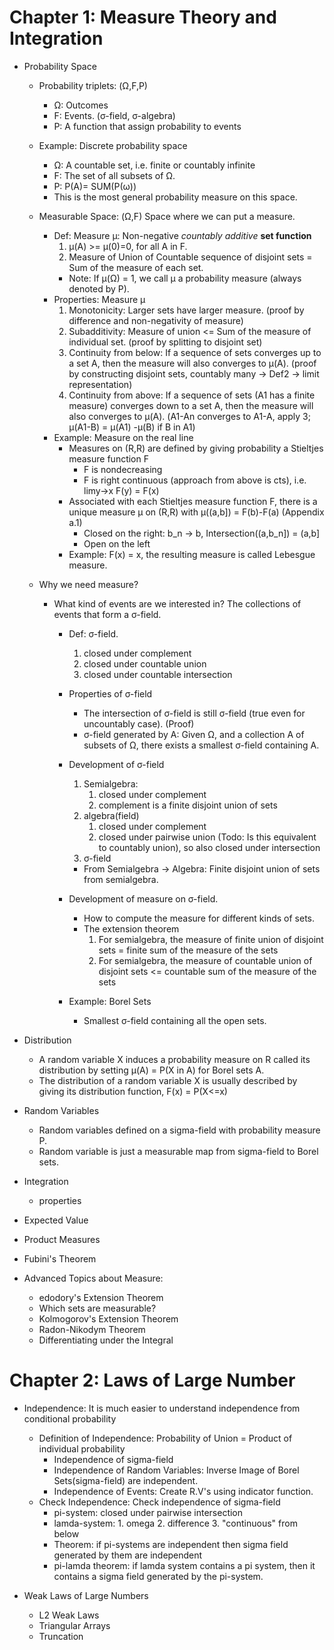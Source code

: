 # Chapter 1: Measure Theory and Integration
- Probability Space
    - Probability triplets: (Ω,F,P)
        - Ω: Outcomes
        - F: Events. (σ-field, σ-algebra)
        - P: A function that assign probability to events
        
    - Example: Discrete probability space
        - Ω: A countable set, i.e. finite or countably infinite
        - F: The set of all subsets of Ω.
        - P: P(A)= SUM(P(ω))
        - Τhis is the most general probability measure on this space.
            
    - Measurable Space: (Ω,F) Space where we can put a measure.
        - Def: Measure μ: Non-negative _countably additive_ **set function**
            1. μ(A) >= μ(0)=0, for all A in F.
            2. Measure of Union of Countable sequence of disjoint sets = Sum of the measure of each set.
            - Note: If μ(Ω) = 1, we call μ a probability measure (always denoted by P).
        - Properties: Measure μ
            1. Monotonicity: Larger sets have larger measure. (proof by difference and non-negativity of measure)
            2. Subadditivity: Measure of union <= Sum of the measure of individual set. (proof by splitting to disjoint set)
            3. Continuity from below: If a sequence of sets converges up to a set A, then the measure will also converges to μ(A). (proof by constructing disjoint sets, countably many -> Def2 -> limit representation)
            4. Continuity from above: If a sequence of sets (A1 has a finite measure) converges down to a set A, then the measure will also converges to μ(A). (A1-An converges to A1-A, apply 3; μ(A1-B) = μ(A1) -μ(B) if B in A1)
        - Example: Measure on the real line
            - Measures on (R,R) are defined by giving probability a Stieltjes measure function F
                - F is nondecreasing
                - F is right continuous (approach from above is cts), i.e. limy->x F(y) = F(x)
            - Associated with each Stieltjes measure function F, there is a unique measure μ on (R,R) with μ((a,b]) = F(b)-F(a) (Appendix a.1)
                - Closed on the right: b_n -> b, Intersection((a,b_n]) = (a,b]
                - Open on the left
            - Example: F(x) = x, the resulting measure is called Lebesgue measure.
            
    - Why we need measure?
        - What kind of events are we interested in? The collections of events that form a σ-field. 
            - Def: σ-field.
                1. closed under complement 
                2. closed under countable union 
                3. closed under countable intersection
            - Properties of σ-field
                - The intersection of σ-field is still σ-field (true even for uncountably case). (Proof)
                - σ-field generated by A: Given Ω, and a collection A of subsets of Ω, there exists a smallest σ-field containing A.
            - Development of σ-field
                1. Semialgebra: 
                    1. closed under complement 
                    2. complement is a finite disjoint union of sets
                2. algebra(field)
                    1. closed under complement 
                    2. closed under pairwise union (Todo: Is this equivalent to countably union), so also closed under intersection
                3. σ-field

                - From Semialgebra -> Algebra: Finite disjoint union of sets from semialgebra.
                
            - Development of measure on σ-field. 
                - How to compute the measure for different kinds of sets.
                - The extension theorem
                    1. For semialgebra, the measure of finite union of disjoint sets = finite sum of the measure of the sets
                    2. For semialgebra, the measure of countable union of disjoint sets <= countable sum of the measure of the sets
                
            - Example: Borel Sets
                - Smallest σ-field containing all the open sets.
    
- Distribution
    - A random variable X induces a probability measure on R called its distribution by setting μ(A) = P(X in A) for Borel sets A.
    - The distribution of a random variable X is usually described by giving its distribution function, F(x) = P(X<=x)
    
- Random Variables
    - Random variables defined on a sigma-field with probability measure P.
    - Random variable is just a measurable map from sigma-field to Borel sets.
- Integration
    - properties
- Expected Value
- Product Measures
- Fubini's Theorem

- Advanced Topics about Measure:
    - edodory's Extension Theorem
    - Which sets are measurable?
    - Kolmogorov's Extension Theorem
    - Radon-Nikodym Theorem
    - Differentiating under the Integral
    
# Chapter 2: Laws of Large Number
- Independence: It is much easier to understand independence from conditional probability
    - Definition of Independence: Probability of Union = Product of individual probability
        - Independence of sigma-field
        - Independence of Random Variables: Inverse Image of Borel Sets(sigma-field) are independent.
        - Independence of Events: Create R.V's using indicator function.
    - Check Independence: Check independence of sigma-field
        - pi-system: closed under pairwise intersection
        - lamda-system: 1. omega 2. difference 3. "continuous" from below
        - Theorem: if pi-systems are independent then sigma field generated by them are independent
        - pi-lamda theorem: if lamda system contains a pi system, then it contains a sigma field generated by the pi-system.
        
- Weak Laws of Large Numbers
    - L2 Weak Laws
    - Triangular Arrays
    - Truncation
